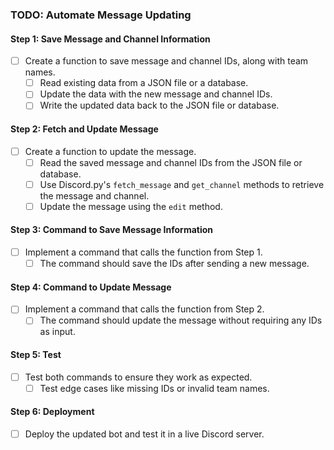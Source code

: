 ### TODO: Automate Message Updating

#### Step 1: Save Message and Channel Information
- [ ] Create a function to save message and channel IDs, along with team names.
  - [ ] Read existing data from a JSON file or a database.
  - [ ] Update the data with the new message and channel IDs.
  - [ ] Write the updated data back to the JSON file or database.

#### Step 2: Fetch and Update Message
- [ ] Create a function to update the message.
  - [ ] Read the saved message and channel IDs from the JSON file or database.
  - [ ] Use Discord.py's `fetch_message` and `get_channel` methods to retrieve the message and channel.
  - [ ] Update the message using the `edit` method.

#### Step 3: Command to Save Message Information
- [ ] Implement a command that calls the function from Step 1.
  - [ ] The command should save the IDs after sending a new message.

#### Step 4: Command to Update Message
- [ ] Implement a command that calls the function from Step 2.
  - [ ] The command should update the message without requiring any IDs as input.

#### Step 5: Test
- [ ] Test both commands to ensure they work as expected.
  - [ ] Test edge cases like missing IDs or invalid team names.

#### Step 6: Deployment
- [ ] Deploy the updated bot and test it in a live Discord server.
